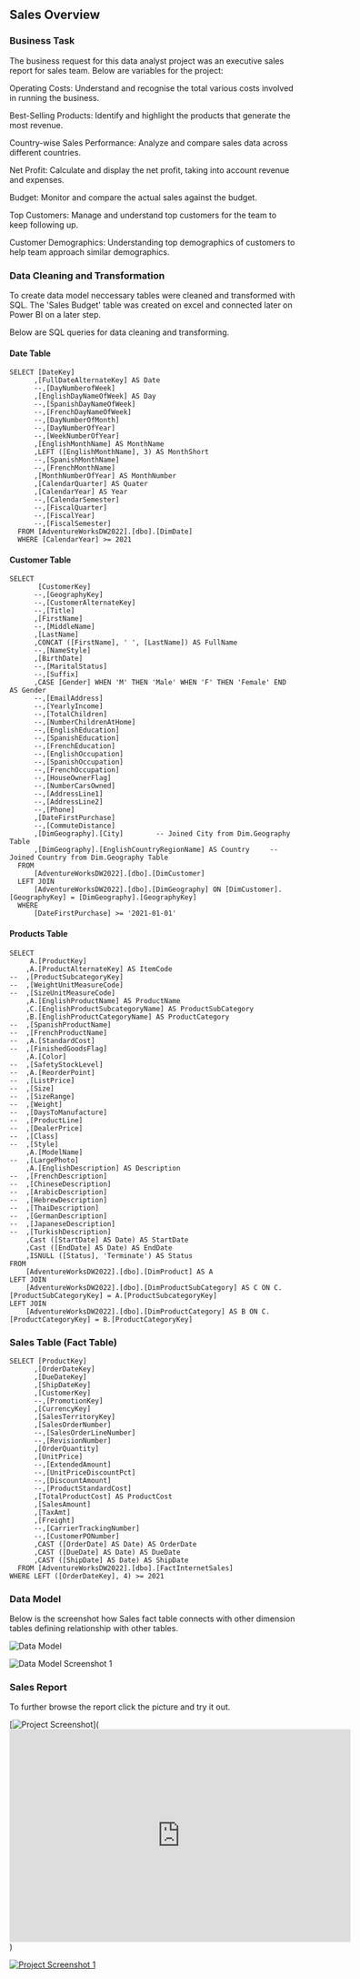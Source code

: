 ## Sales Overview

### Business Task

The business request for this data analyst project was an executive sales report for sales team. Below are variables for the project: 

Operating Costs: Understand and recognise the total various costs involved in running the business.

Best-Selling Products: Identify and highlight the products that generate the most revenue.

Country-wise Sales Performance: Analyze and compare sales data across different countries.

Net Profit: Calculate and display the net profit, taking into account revenue and expenses.

Budget: Monitor and compare the actual sales against the budget.

Top Customers: Manage and understand top customers for the team to keep following up.

Customer Demographics: Understanding top demographics of customers to help team approach similar demographics.

### Data Cleaning and Transformation

To create data model neccessary tables were cleaned and transformed with SQL. The 'Sales Budget' table was created on excel and connected later on Power BI on a later step.

Below are SQL queries for data cleaning and transforming.

#### Date Table

```--Data Cleaning for Date Table
SELECT [DateKey]
      ,[FullDateAlternateKey] AS Date
      --,[DayNumberofWeek]
      ,[EnglishDayNameOfWeek] AS Day
      --,[SpanishDayNameOfWeek]
      --,[FrenchDayNameOfWeek]
      --,[DayNumberOfMonth]
      --,[DayNumberOfYear]
      --,[WeekNumberOfYear]
      ,[EnglishMonthName] AS MonthName
	  ,LEFT ([EnglishMonthName], 3) AS MonthShort
      --,[SpanishMonthName]
      --,[FrenchMonthName]
      ,[MonthNumberOfYear] AS MonthNumber
      ,[CalendarQuarter] AS Quater
      ,[CalendarYear] AS Year
      --,[CalendarSemester]
      --,[FiscalQuarter]
      --,[FiscalYear]
      --,[FiscalSemester]
  FROM [AdventureWorksDW2022].[dbo].[DimDate]
  WHERE [CalendarYear] >= 2021
```

#### Customer Table

```-- Data Cleaning for Customer Table
SELECT 
       [CustomerKey]
      --,[GeographyKey]
      --,[CustomerAlternateKey]
      --,[Title]
      ,[FirstName]
      --,[MiddleName]
      ,[LastName]
	  ,CONCAT ([FirstName], ' ', [LastName]) AS FullName
      --,[NameStyle]
      ,[BirthDate]
      --,[MaritalStatus]
      --,[Suffix]
      ,CASE [Gender] WHEN 'M' THEN 'Male' WHEN 'F' THEN 'Female' END AS Gender
      --,[EmailAddress]
      --,[YearlyIncome]
      --,[TotalChildren]
      --,[NumberChildrenAtHome]
      --,[EnglishEducation]
      --,[SpanishEducation]
      --,[FrenchEducation]
      --,[EnglishOccupation]
      --,[SpanishOccupation]
      --,[FrenchOccupation]
      --,[HouseOwnerFlag]
      --,[NumberCarsOwned]
      --,[AddressLine1]
      --,[AddressLine2]
      --,[Phone]
      ,[DateFirstPurchase]
      --,[CommuteDistance]
	  ,[DimGeography].[City]		-- Joined City from Dim.Geography Table
	  ,[DimGeography].[EnglishCountryRegionName] AS Country		-- Joined Country from Dim.Geography Table
  FROM 
	  [AdventureWorksDW2022].[dbo].[DimCustomer]
  LEFT JOIN 
      [AdventureWorksDW2022].[dbo].[DimGeography] ON [DimCustomer].[GeographyKey] = [DimGeography].[GeographyKey]
  WHERE
      [DateFirstPurchase] >= '2021-01-01'
```

#### Products Table

```-- Data Cleaning for Products Table
SELECT 
	 A.[ProductKey]
	,A.[ProductAlternateKey] AS ItemCode
--	,[ProductSubcategoryKey]
--	,[WeightUnitMeasureCode]
--	,[SizeUnitMeasureCode]
	,A.[EnglishProductName] AS ProductName
	,C.[EnglishProductSubcategoryName] AS ProductSubCategory
 	,B.[EnglishProductCategoryName] AS ProductCategory
--	,[SpanishProductName]
--	,[FrenchProductName]
--	,A.[StandardCost]
--	,[FinishedGoodsFlag]
	,A.[Color]
--	,[SafetyStockLevel]
--	,A.[ReorderPoint]
--	,[ListPrice]
--	,[Size]
--	,[SizeRange]
--	,[Weight]
--	,[DaysToManufacture]
--	,[ProductLine]
--	,[DealerPrice]
--	,[Class]
--	,[Style]
	,A.[ModelName]
--	,[LargePhoto]
	,A.[EnglishDescription] AS Description
--	,[FrenchDescription]
--	,[ChineseDescription]
--	,[ArabicDescription]
--	,[HebrewDescription]
--	,[ThaiDescription]
--	,[GermanDescription]
--	,[JapaneseDescription]
--	,[TurkishDescription]
	,Cast ([StartDate] AS Date) AS StartDate
	,Cast ([EndDate] AS Date) AS EndDate
	,ISNULL ([Status], 'Terminate') AS Status
FROM
	[AdventureWorksDW2022].[dbo].[DimProduct] AS A
LEFT JOIN
	[AdventureWorksDW2022].[dbo].[DimProductSubCategory] AS C ON C.[ProductSubCategoryKey] = A.[ProductSubcategoryKey]
LEFT JOIN
	[AdventureWorksDW2022].[dbo].[DimProductCategory] AS B ON C.[ProductCategoryKey] = B.[ProductCategoryKey]
```

### Sales Table (Fact Table)

```-- Data Cleaning For Sales Table
SELECT [ProductKey]
      ,[OrderDateKey]
      ,[DueDateKey]
      ,[ShipDateKey]
      ,[CustomerKey]
      --,[PromotionKey]
      ,[CurrencyKey]
      ,[SalesTerritoryKey]
      ,[SalesOrderNumber]
      --,[SalesOrderLineNumber]
      --,[RevisionNumber]
      ,[OrderQuantity]
      ,[UnitPrice]
      --,[ExtendedAmount]
      --,[UnitPriceDiscountPct]
      --,[DiscountAmount]
      --,[ProductStandardCost]
      ,[TotalProductCost] AS ProductCost
      ,[SalesAmount]
      ,[TaxAmt]
      ,[Freight]
      --,[CarrierTrackingNumber]
      --,[CustomerPONumber]
      ,CAST ([OrderDate] AS Date) AS OrderDate
      ,CAST ([DueDate] AS Date) AS DueDate
      ,CAST ([ShipDate] AS Date) AS ShipDate
  FROM [AdventureWorksDW2022].[dbo].[FactInternetSales]
WHERE LEFT ([OrderDateKey], 4) >= 2021
```

### Data Model

Below is the screenshot how Sales fact table connects with other dimension tables defining relationship with other tables.

![Data Model](https://github.com/user-attachments/assets/cbc71b10-0590-4968-b19e-c2e07aa139eb)

![Data Model Screenshot  1](https://github.com/user-attachments/assets/b53b456f-9266-4d4f-90d7-9acef1dcf3e0)

### Sales Report

To further browse the report click the picture and try it out.

[![Project Screenshot](https://github.com/user-attachments/assets/df36f0dd-89a7-4278-a8e4-2118c9ec35b0)](<iframe title="Sales and Customers Overview" width="600" height="373.5" src="https://app.fabric.microsoft.com/view?r=eyJrIjoiMWZkMmVkY2QtMmMzOC00NDg0LTg5ZGYtNTRkMzQ1MjhiN2ZiIiwidCI6IjgyYTIxMTg1LTQyMGUtNDFlOS05OGQ5LTM4YzQ2YzY1ZWZjYyJ9&embedImagePlaceholder=true&pageName=76e7b7e7f32d7b61f7e1" frameborder="0" allowFullScreen="true"></iframe>)


[![Project Screenshot 1](https://github.com/user-attachments/assets/d7ee3f97-df9f-4e44-8869-3a3b10a5a306)](!https://app.fabric.microsoft.com/view?r=eyJrIjoiMWZkMmVkY2QtMmMzOC00NDg0LTg5ZGYtNTRkMzQ1MjhiN2ZiIiwidCI6IjgyYTIxMTg1LTQyMGUtNDFlOS05OGQ5LTM4YzQ2YzY1ZWZjYyJ9&embedImagePlaceholder=true&pageName=76e7b7e7f32d7b61f7e1!)

 



